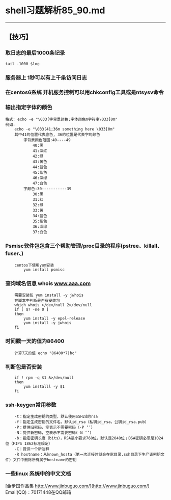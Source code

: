 # shell习题解析85_90.md
---  

## 【技巧】  
### 取日志的最后1000条记录
    tail -1000 $log 
### 服务器上 1秒可以有上千条访问日志
### 在centos6系统 开机服务控制可以用chkconfig工具或是ntsysv命令
### 输出指定字体的颜色
    格式: echo -e "\033[字背景颜色;字体颜色m字符串\033[0m"   
    例如: 
        echo -e "\033[41;36m something here \033[0m"   
        其中41的位置代表底色, 36的位置是代表字的颜色   
            字背景颜色范围:40----49 
                40:黑 
                41:深红 
                42:绿 
                43:黄色 
                44:蓝色 
                45:紫色 
                46:深绿 
                47:白色 
            字颜色:30-----------39 
                30:黑 
                31:红 
                32:绿 
                33:黄 
                34:蓝色 
                35:紫色 
                36:深绿 
                37:白色 
### Psmisc软件包包含三个帮助管理/proc目录的程序(pstree、killall、 fuser、)
        centos下使用yum安装  
            yum install psmisc  
### 查询域名信息 whois www.aaa.com
        需要安装包 yum install -y jwhois 
        在脚本中判断是否有安装包
        which whois >/dev/null 2>/dev/null
        if [ $? -ne 0 ]
        then
            yum install -y epel-release
            yum install -y jwhois
        fi           
### 时间戳一天的值为86400
        计算7天的值 echo "86400*7|bc"  
### 判断包是否安装
        if ! rpm -q $1 &>/dev/null
        then
            yum installl -y $1
        fi        
### ssh-keygen常用参数
        -t：指定生成密钥的类型，默认使用SSH2d的rsa  
        -f：指定生成密钥的文件名，默认id_rsa（私钥id_rsa，公钥id_rsa.pub）  
        -P：提供旧密码，空表示不需要密码（-P ‘’）  
        -N：提供新密码，空表示不需要密码(-N ‘’)  
        -b：指定密钥长度（bits），RSA最小要求768位，默认是2048位；DSA密钥必须是1024位（FIPS 1862标准规定）  
        -C：提供一个新注释  
        -R hostname：从known_hosta（第一次连接时就会在家目录.ssh目录下生产该密钥文件）文件中删除所有属于hostname的密钥        
### 一些linux 系统中的中文文档
[金步国作品集 http://www.jinbuguo.com/](http://www.jinbuguo.com/)    
    Email(QQ)：70171448在QQ邮箱              
